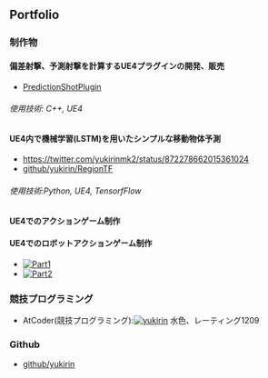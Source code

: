 ## Portfolio

### 制作物
#### 偏差射撃、予測射撃を計算するUE4プラグインの開発、販売
  - [PredictionShotPlugin](https://www.unrealengine.com/marketplace/ja/product/prediction-shot-plugin)
###### 使用技術: C++, UE4

#### UE4内で機械学習(LSTM)を用いたシンプルな移動物体予測
 - https://twitter.com/yukirinmk2/status/872278662015361024
 - [github/yukirin/RegionTF](https://github.com/yukirin/RegionTF)
 ###### 使用技術:Python, UE4, TensorfFlow

#### UE4でのアクションゲーム制作

#### UE4でのロボットアクションゲーム制作
 - [![Part1](https://img.youtube.com/vi/wh1UWnNlNKY/0.jpg)](https://www.youtube.com/watch?v=wh1UWnNlNKY)
 - [![Part2](https://img.youtube.com/vi/CeEwsBDbypM/0.jpg)](https://www.youtube.com/watch?v=CeEwsBDbypM)

### 競技プログラミング
 - AtCoder(競技プログラミング):[![yukirin](https://img.shields.io/endpoint?url=https%3A%2F%2Fatcoder-badges.now.sh%2Fapi%2Fatcoder%2Fjson%2Fyukirin)](https://atcoder.jp/users/yukirin) 水色、レーティング1209
 
### Github
 - [github/yukirin](https://github.com/yukirin)
